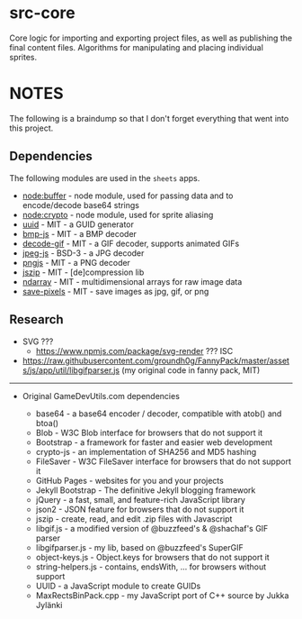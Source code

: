 # src-core

Core logic for importing and exporting project files, as well as publishing the final content files. Algorithms for manipulating and placing individual sprites. 

# NOTES

The following is a braindump so that I don't forget everything that went into this project.

## Dependencies

The following modules are used in the `sheets` apps.

* [node:buffer](https://nodejs.org/api/buffer.html#buffer) - node module, used for passing data and to encode/decode base64 strings
* [node:crypto](https://nodejs.org/api/crypto.html#crypto) - node module, used for sprite aliasing
* [uuid](https://www.npmjs.com/package/uuid) - MIT - a GUID generator
* [bmp-js](https://www.npmjs.com/package/bmp-js) - MIT - a BMP decoder
* [decode-gif](https://www.npmjs.com/package/decode-gif) - MIT - a GIF decoder, supports animated GIFs
* [jpeg-js](https://www.npmjs.com/package/jpeg-js) - BSD-3 - a JPG decoder
* [pngjs](https://www.npmjs.com/package/pngjs) - MIT - a PNG decoder
* [jszip](https://www.npmjs.com/package/jszip) - MIT - [de]compression lib
* [ndarray](https://www.npmjs.com/package/ndarray) - MIT - multidimensional arrays for raw image data
* [save-pixels](https://www.npmjs.com/package/save-pixels) - MIT - save images as jpg, gif, or png

## Research

* SVG ???
  * https://www.npmjs.com/package/svg-render ??? ISC
* https://raw.githubusercontent.com/groundh0g/FannyPack/master/assets/js/app/util/libgifparser.js (my original  code in fanny pack, MIT)

---------------------------------------------------

* Original GameDevUtils.com dependencies

    * base64 - a base64 encoder / decoder, compatible with atob() and btoa()
    * Blob - W3C Blob interface for browsers that do not support it
    * Bootstrap - a framework for faster and easier web development
    * crypto-js - an implementation of SHA256 and MD5 hashing
    * FileSaver - W3C FileSaver interface for browsers that do not support it
    * GitHub Pages - websites for you and your projects
    * Jekyll Bootstrap - The definitive Jekyll blogging framework
    * jQuery - a fast, small, and feature-rich JavaScript library
    * json2 - JSON feature for browsers that do not support it
    * jszip - create, read, and edit .zip files with Javascript
    * libgif.js - a modified version of @buzzfeed's & @shachaf's GIF parser
    * libgifparser.js - my lib, based on @buzzfeed's SuperGIF
    * object-keys.js - Object.keys for browsers that do not support it
    * string-helpers.js - contains, endsWith, ... for browsers without support
    * UUID - a JavaScript module to create GUIDs
    * MaxRectsBinPack.cpp - my JavaScript port of C++ source by Jukka Jylänki




